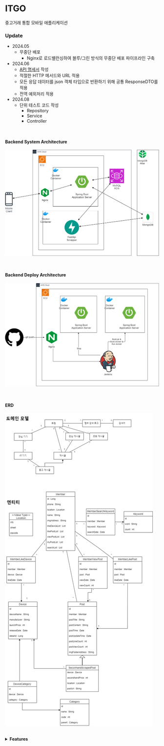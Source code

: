 # ITGO
중고거래 통합 모바일 애플리케이션

### Update

- 2024.05
  - 무중단 배포
    - Nginx로 로드밸런싱하여 블루/그린 방식의 무중단 배포 파이프라인 구축
- 2024.06
  - [API 명세서](https://iamjeonjuho.notion.site/API-Doc-bc06ae45699542618be24db7850c249d?pvs=74) 작성
  - 적절한 HTTP 메서드와 URL 적용
  - 모든 응답 데이터를 json 객체 타입으로 반환하기 위해 공통 ResponseDTO<T>를 적용
  - 전역 예외처리 적용
- 2024.08
  - 단위 테스트 코드 작성
    - Repository
    - Service
    - Controller

<br/>

#### Backend System Architecture
![SystemArchitecture](./image/SystemArchitecture.drawio.png)

<br/>

#### Backend Deploy Architecture
![DeployArchitecture](./image/DeployArchitecture.drawio.png)

<br/>

#### ERD
![ERD](./image/gul_erd.drawio.png)

<br/>
<details markdown="1">
<summary><b> Features </b></summary>

<br/>

##### 애플리케이션 서버

- 회원
  - 회원가입 
- `프로필`
  - 프로필 조회
  - 프로필 수정
- `기기`
  - 전체 기기 리스트 조회
  - 기기 카테고리 조회
  - 카테고리별 기기 리스트 조회
  - 모바일 기기 정보 조회
  - 노트북 기기 정보 조회
- `중고 게시글`
  - 전체 게시글 리스트 조회
  - 좋아요한 게시글 리스트 조회
  - 카테고리별 게시글 리스트 조회
  - 위치별 게시글 리스트 조회
  - 게시글 세부 조회
  - 게시글 검색
    - 키워드로 검색
    - 최근 검색 키워드 리스트 조회
    - 검색 순위 조회
- `관심`
  - 관심 기기 등록
  - 관심 게시글 등록
  - 관심 위치 등록
  - 관심 기기 삭제
  - 관심 게시글 삭제
  - 관심 위치 삭제
  - 관심 기기 리스트 조회
  - 관심 게시글 리스트 조회
  - 관심 위치 리스트 조회
  - 관심 기기 검색
  - 관심 위치 검색

<br/>

`중고 거래 게시글 스크래퍼`
- 중고 거래 게시글 스크래핑
  - 게시글에서 GPT를 사용해 제품명 추출
  - 중복을 제외한 게시글 데이터베이스에 저장

<br/>


> 제가 구현한 기능을 표시했습니다.

</details>

